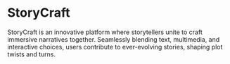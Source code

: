 # StoryCraft
StoryCraft is an innovative platform where storytellers unite to craft immersive narratives together. Seamlessly blending text, multimedia, and interactive choices, users contribute to ever-evolving stories, shaping plot twists and turns.
